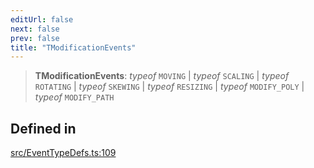```yaml
---
editUrl: false
next: false
prev: false
title: "TModificationEvents"
---
```


> **TModificationEvents**: *typeof* `MOVING` \| *typeof* `SCALING` \| *typeof* `ROTATING` \| *typeof* `SKEWING` \| *typeof* `RESIZING` \| *typeof* `MODIFY_POLY` \| *typeof* `MODIFY_PATH`

## Defined in

[src/EventTypeDefs.ts:109](https://github.com/fabricjs/fabric.js/blob/v6.0.0-rc4/src/EventTypeDefs.ts#L109)
